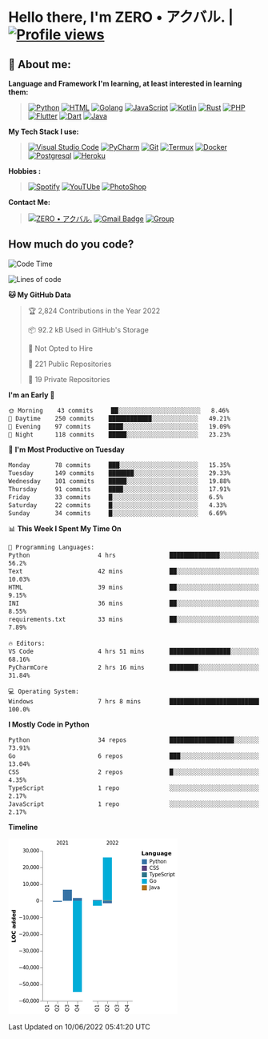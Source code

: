 # **Hello there**, I'm ZERO • アクバル. | [![Profile views](https://gpvc.arturio.dev/Ryomen-Sukuna)](https://github.com/Ryomen-Sukuna)

## 👦 **About me**:

**Language and Framework I'm learning, at least interested in learning them:**

> [![Python](https://badges.aleen42.com/src/python.svg)](https://python.org)
> [![HTML](https://img.shields.io/badge/-HTML-%232c3e50?style=flat&logo=php)](https://whatwg.org)
> [![Golang](https://badges.aleen42.com/src/golang.svg)](https://golang.org)
> [![JavaScript](https://badges.aleen42.com/src/javascript.svg)](https://nodejs.org)
> [![Kotlin](https://badges.aleen42.com/src/kotlin.svg)](https://kotlinlang.org)
> [![Rust](https://img.shields.io/badge/-rust-%232c3e50?style=flat&logo=rust)](https://rust-lang.org)
> [![PHP](https://img.shields.io/badge/-php-%232c3e50?style=flat&logo=php)](https://www.php.net)
> [![Flutter](https://img.shields.io/badge/-flutter-%232c3e50?style=flat&logo=flutter)](https://flutter.dev)
> [![Dart](https://img.shields.io/badge/-dart-%232c3e50?style=flat&logo=dart)](https://dart.dev)
> [![Java](https://badges.aleen42.com/src/java.svg)](https://www.java.com/en)

**My Tech Stack I use:**

> [![Visual Studio Code](https://badges.aleen42.com/src/visual_studio_code.svg)](https://code.visualstudio.com)
> [![PyCharm](https://img.shields.io/badge/-pycharm-%23007ACC?style=flat&logo=pycharm&logoColor=black&color=black&labelColor=green)](https://www.jetbrains.com/pycharm)
> [![Git](https://img.shields.io/badge/-Git-%23F05032?style=flat&logo=git&logoColor=%23ffffff)](https://git-scm.com)
> [![Termux](https://img.shields.io/badge/-Termux-%232c3e50?style=flat&logo=typescript)](https://termux.com)
> [![Docker](https://badges.aleen42.com/src/docker.svg)](https://www.docker.com/)
> [![Postgresql](https://img.shields.io/badge/-Postgresql-%232c3e50?style=flat&logo=postgresql)](https://postgresql.org)
> [![Heroku](https://img.shields.io/badge/-Heroku-purple?style=flat&logo=heroku)](https://heroku.com)

**Hobbies :**

> [![Spotify](https://badges.aleen42.com/src/spotify.svg)](https://spotify.com)
> [![YouTUbe](https://badges.aleen42.com/src/youtube.svg)](https://spotify.com)
> [![PhotoShop](https://badges.aleen42.com/src/photoshop.svg)](https://www.adobe.com/products/photoshop.html)

**Contact Me:**

> [![ZERO • アクバル.](https://badges.aleen42.com/src/telegram.svg)](https://t.me/Anomaliii)
> [![Gmail Badge](https://img.shields.io/badge/-ryomensukuna83@gmail.com-c14438?style=flat&logo=Gmail&logoColor=white)](https://ryomensukuna83@gmail.com)
> [![Group](https://img.shields.io/badge/dynamic/json?logo=telegram&label=%40RandomAnimeIndonesia&labelColor=282c34&suffix=+members&color=2CA5E0&query=%24.data.totalSubs&url=https%3A%2F%2Fapi.spencerwoo.com%2Fsubstats%2F%3Fsource%3Dtelegram%26queryKey%3DGrup_Anime_Random&longCache=true%22)](https://t.me/Grup_Anime_Random)
 

## **How much do you code?**

<!--START_SECTION:waka-->
![Code Time](http://img.shields.io/badge/Code%20Time-212%20hrs%2058%20mins-blue)

![Lines of code](https://img.shields.io/badge/From%20Hello%20World%20I%27ve%20Written--25%20Thousand%20lines%20of%20code-blue)

**🐱 My GitHub Data** 

> 🏆 2,824 Contributions in the Year 2022
 > 
> 📦 92.2 kB Used in GitHub's Storage 
 > 
> 🚫 Not Opted to Hire
 > 
> 📜 221 Public Repositories 
 > 
> 🔑 19 Private Repositories  
 > 
**I'm an Early 🐤** 

```text
🌞 Morning    43 commits     ██░░░░░░░░░░░░░░░░░░░░░░░   8.46% 
🌆 Daytime    250 commits    ████████████░░░░░░░░░░░░░   49.21% 
🌃 Evening    97 commits     ████░░░░░░░░░░░░░░░░░░░░░   19.09% 
🌙 Night      118 commits    █████░░░░░░░░░░░░░░░░░░░░   23.23%

```
📅 **I'm Most Productive on Tuesday** 

```text
Monday       78 commits     ███░░░░░░░░░░░░░░░░░░░░░░   15.35% 
Tuesday      149 commits    ███████░░░░░░░░░░░░░░░░░░   29.33% 
Wednesday    101 commits    █████░░░░░░░░░░░░░░░░░░░░   19.88% 
Thursday     91 commits     ████░░░░░░░░░░░░░░░░░░░░░   17.91% 
Friday       33 commits     █░░░░░░░░░░░░░░░░░░░░░░░░   6.5% 
Saturday     22 commits     █░░░░░░░░░░░░░░░░░░░░░░░░   4.33% 
Sunday       34 commits     █░░░░░░░░░░░░░░░░░░░░░░░░   6.69%

```


📊 **This Week I Spent My Time On** 

```text
💬 Programming Languages: 
Python                   4 hrs               ██████████████░░░░░░░░░░░   56.2% 
Text                     42 mins             ██░░░░░░░░░░░░░░░░░░░░░░░   10.03% 
HTML                     39 mins             ██░░░░░░░░░░░░░░░░░░░░░░░   9.15% 
INI                      36 mins             ██░░░░░░░░░░░░░░░░░░░░░░░   8.55% 
requirements.txt         33 mins             ██░░░░░░░░░░░░░░░░░░░░░░░   7.89%

🔥 Editors: 
VS Code                  4 hrs 51 mins       █████████████████░░░░░░░░   68.16% 
PyCharmCore              2 hrs 16 mins       ████████░░░░░░░░░░░░░░░░░   31.84%

💻 Operating System: 
Windows                  7 hrs 8 mins        █████████████████████████   100.0%

```

**I Mostly Code in Python** 

```text
Python                   34 repos            ██████████████████░░░░░░░   73.91% 
Go                       6 repos             ███░░░░░░░░░░░░░░░░░░░░░░   13.04% 
CSS                      2 repos             █░░░░░░░░░░░░░░░░░░░░░░░░   4.35% 
TypeScript               1 repo              ░░░░░░░░░░░░░░░░░░░░░░░░░   2.17% 
JavaScript               1 repo              ░░░░░░░░░░░░░░░░░░░░░░░░░   2.17%

```


**Timeline**

![Chart not found](https://raw.githubusercontent.com/Ryomen-Sukuna/Ryomen-Sukuna/master/charts/bar_graph.png) 


 Last Updated on 10/06/2022 05:41:20 UTC
<!--END_SECTION:waka-->
